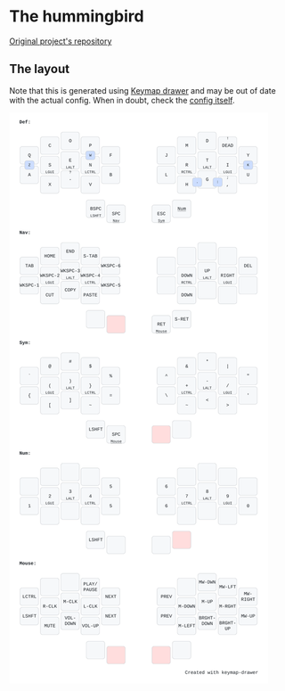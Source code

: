 # The hummingbird

[Original project's repository](https://github.com/PJE66/hummingbird)

## The layout

Note that this is generated using [Keymap drawer](https://keymap-drawer.streamlit.app/) and may be out of date with the actual config. When in doubt, check the [config itself](./config/hummingbird.keymap).

![the keymap](./.github/media/keymap.svg)

